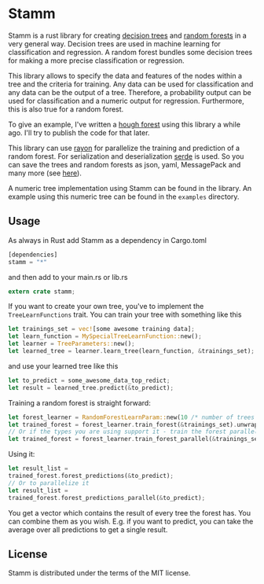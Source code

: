 # Stamm

Stamm is a rust library for creating [decision trees](https://en.wikipedia.org/wiki/Decision_tree) and [random forests](https://en.wikipedia.org/wiki/Random_forest) in a very general way. 
Decision trees are used in machine learning for classification and regression. A random forest bundles some decision trees for making a more precise classification or regression.

This library allows to specify the data and features of the nodes within a tree and the criteria for training. Any data can be used for classification and any data can be the output of a tree. Therefore, a probability output can be used for classification and a numeric output for regression.
Furthermore, this is also true for a random forest.

To give an example, I've written a [hough forest](https://www.robots.ox.ac.uk/~vilem/cvpr2009.pdf) using this library a while ago.
I'll try to publish the code for that later.

This library can use [rayon](https://github.com/rayon-rs/rayon) for parallelize the training and prediction of a random forest.
For serialization and deserialization [serde](https://github.com/serde-rs/serde) is used. So you can save the trees and random forests as json, yaml, MessagePack and many more (see [here](https://serde.rs/#data-formats)).

A numeric tree implementation using Stamm can be found in the library. An example using this numeric tree can be found in the `examples` directory.

## Usage
As always in Rust add Stamm as a dependency in Cargo.toml

```rust
[dependencies]
stamm = "*"
```

and then add to your main.rs or lib.rs


```rust
extern crate stamm;
```

If you want to create your own tree, you've to implement the `TreeLearnFunctions` trait. 
You can train your tree with something like this

```rust
let trainings_set = vec![some awesome training data];
let learn_function = MySpecialTreeLearnFunction::new();
let learner = TreeParameters::new();
let learned_tree = learner.learn_tree(learn_function, &trainings_set);
```

and use your learned tree like this 

```rust
let to_predict = some_awesome_data_top_redict;
let result = learned_tree.predict(&to_predict);
```

Training a random forest is straight forward:

```rust
let forest_learner = RandomForestLearnParam::new(10 /* number of trees */, 50 /* size of the trainings subset used for a tree */, learn_function /* see above */);
let trained_forest = forest_learner.train_forest(&trainings_set).unwrap();
// Or if the types you are using support it - train the forest parallel
let trained_forest = forest_learner.train_forest_parallel(&trainings_set).unwrap();
```

Using it:

```rust
let result_list = 
trained_forest.forest_predictions(&to_predict);
// Or to parallelize it
let result_list = 
trained_forest.forest_predictions_parallel(&to_predict);
```

You get a vector which contains the result of every tree the forest has. You can combine them as you wish. E.g. if you want to predict, you can take the average over all predictions to get a single result.

## License
Stamm is distributed under the terms of the MIT license.
